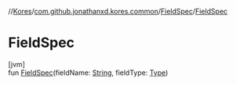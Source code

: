 //[Kores](../../../index.md)/[com.github.jonathanxd.kores.common](../index.md)/[FieldSpec](index.md)/[FieldSpec](-field-spec.md)

# FieldSpec

[jvm]\
fun [FieldSpec](-field-spec.md)(fieldName: [String](https://kotlinlang.org/api/latest/jvm/stdlib/kotlin/-string/index.html), fieldType: [Type](https://docs.oracle.com/javase/8/docs/api/java/lang/reflect/Type.html))
